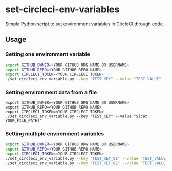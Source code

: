 # set-circleci-env-variables
Simple Python script to set environment variables in CircleCI through code.

## Usage


### Setting one environment variable

``` bash
export GITHUB_OWNER=<YOUR GITHUB ORG NAME OR USERNAME>
export GITHUB_REPO=<YOUR GITHUB REPO NAME>
export CIRCLECI_TOKEN=<YOUR CIRCLECI TOKEN>
./set_circleci_env_variable.py --key "TEST_KEY" --value "TEST_VALUE"
```

### Setting environment data from a file

```
export GITHUB_OWNER=<YOUR GITHUB ORG NAME OR USERNAME>
export GITHUB_REPO=<YOUR GITHUB REPO NAME>
export CIRCLECI_TOKEN=<YOUR CIRCLECI TOKEN>
./set_circleci_env_variable.py --key "TEST_KEY" --value "$(cat YOUR_FILE_PATH)"
```

### Setting multiple environment variables

``` bash
export GITHUB_OWNER=<YOUR GITHUB ORG NAME OR USERNAME>
export GITHUB_REPO=<YOUR GITHUB REPO NAME>
export CIRCLECI_TOKEN=<YOUR CIRCLECI TOKEN>
./set_circleci_env_variable.py --key "TEST_KEY_01" --value "TEST_VALUE_01"
./set_circleci_env_variable.py --key "TEST_KEY_02" --value "TEST_VALUE_01"
```